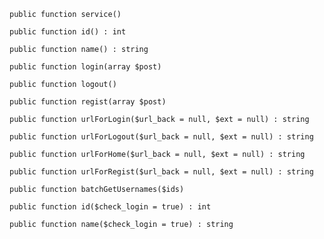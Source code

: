     public function service()

    public function id() : int

    public function name() : string

    public function login(array $post)

    public function logout()

    public function regist(array $post)

    public function urlForLogin($url_back = null, $ext = null) : string

    public function urlForLogout($url_back = null, $ext = null) : string

    public function urlForHome($url_back = null, $ext = null) : string

    public function urlForRegist($url_back = null, $ext = null) : string

    public function batchGetUsernames($ids)

    public function id($check_login = true) : int

    public function name($check_login = true) : string

